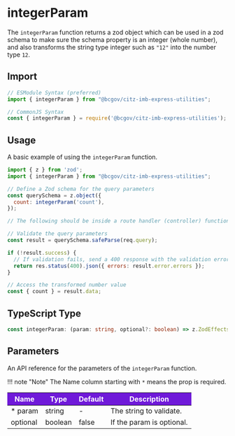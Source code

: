 # integerParam

The `integerParam` function returns a zod object which can be used in a zod schema to make sure the schema property is an integer (whole number), and also transforms the string type integer such as `"12"` into the number type `12`.

## Import

```JavaScript
// ESModule Syntax (preferred)
import { integerParam } from "@bcgov/citz-imb-express-utilities";

// CommonJS Syntax
const { integerParam } = require('@bcgov/citz-imb-express-utilities');
```

## Usage

A basic example of using the `integerParam` function.

```JavaScript
import { z } from 'zod';
import { integerParam } from "@bcgov/citz-imb-express-utilities";

// Define a Zod schema for the query parameters
const querySchema = z.object({
  count: integerParam('count'),
});

// The following should be inside a route handler (controller) function:

// Validate the query parameters
const result = querySchema.safeParse(req.query);

if (!result.success) {
  // If validation fails, send a 400 response with the validation errors
  return res.status(400).json({ errors: result.error.errors });
}

// Access the transformed number value
const { count } = result.data;
```

## TypeScript Type

<!-- The following code block is auto generated when types in the package change. -->
<!-- TYPE: integerParam -->
```TypeScript
const integerParam: (param: string, optional?: boolean) => z.ZodEffects<z.ZodEffects<z.ZodOptional<z.ZodString>, string | undefined, string | undefined>, number | undefined, string | undefined> | z.ZodEffects<z.ZodEffects<z.ZodString, string, string>, number, string>;
```

## Parameters

An API reference for the parameters of the `integerParam` function.

!!! note "Note"
    The Name column starting with `*` means the prop is required.

<table>
  <!-- Table columns -->
  <thead>
    <tr>
      <th style="background: #6f19d9; color: white;">Name</th>
      <th style="background: #6f19d9; color: white;">Type</th>
      <th style="background: #6f19d9; color: white;">Default</th>
      <th style="background: #6f19d9; color: white;">Description</th>
    </tr>
  </thead>

  <!-- Table rows -->
  <tbody>
    <tr>
      <td>* param</td>
      <td>string</td>
      <td>-</td>
      <td>The string to validate.</td>
    </tr>
    <tr>
      <td>optional</td>
      <td>boolean</td>
      <td>false</td>
      <td>If the param is optional.</td>
    </tr>
  </tbody>
</table>

<!-- Link References -->
